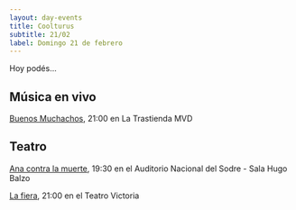 ```yaml
---
layout: day-events
title: Coolturus
subtitle: 21/02
label: Domingo 21 de febrero
---
```

Hoy podés...

## Música en vivo

[Buenos Muchachos](https://www.latrastienda.com.uy/), 21:00 en La Trastienda MVD

## Teatro

[Ana contra la muerte](https://www.tickantel.com.uy/inicio/espectaculo/40009531/espectaculo/Ana%20contra%20la%20muerte?2), 19:30 en el Auditorio Nacional del Sodre - Sala Hugo Balzo

[La fiera](https://instagram.com/teatrovictoriamontevideo?igshid=nihkflwgw4x4), 21:00 en el Teatro Victoria
